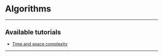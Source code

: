 # Algorithms
***

## Available tutorials
- [Time and space complexity](https://github.com/kyaiooiayk/Python-Programming/blob/main/tutorials/Algorithms/tutorials/GitHub_MD_rendering/Time%20and%20space%20complexity.ipynb)
***
